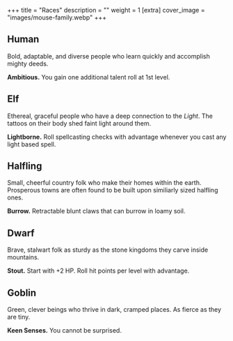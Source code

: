 +++
title = "Races"
description = ""
weight = 1
[extra] 
cover_image = "images/mouse-family.webp"
+++

## Human

Bold, adaptable, and diverse people who learn quickly and accomplish mighty
deeds.

**Ambitious.** You gain one additional talent roll at 1st level.

## Elf

Ethereal, graceful people who have a deep connection to the _Light_. The tattoos
on their body shed faint light around them.

**Lightborne.** Roll spellcasting checks with advantage whenever you cast any
light based spell.

## Halfling

Small, cheerful country folk who make their homes within the earth. Prosperous
towns are often found to be built upon similiarly sized halfling ones.

**Burrow.** Retractable blunt claws that can burrow in loamy soil.

## Dwarf

Brave, stalwart folk as sturdy as the stone kingdoms they carve inside
mountains.

**Stout.** Start with +2 HP. Roll hit points per level with advantage.

## Goblin

Green, clever beings who thrive in dark, cramped places. As fierce as they are
tiny.

**Keen Senses.** You cannot be surprised.
